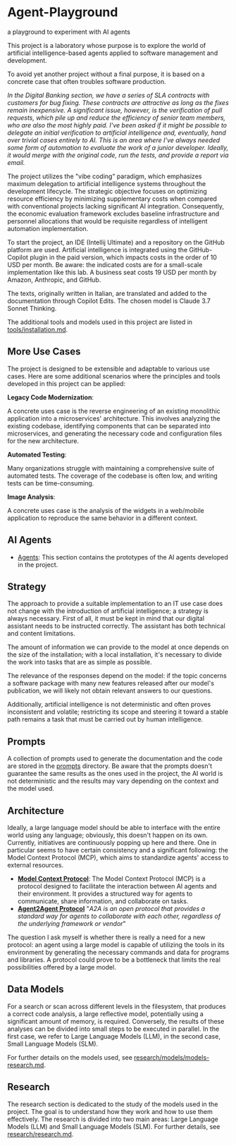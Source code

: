 # Agent-Playground
a playground to experiment with AI agents

This project is a laboratory whose purpose is to explore the world of artificial intelligence-based agents applied to software management and development.

To avoid yet another project without a final purpose, it is based on a concrete case that often troubles software production.

*In the Digital Banking section, we have a series of SLA contracts with customers for bug fixing. These contracts are attractive as long as the fixes remain inexpensive. A significant issue, however, is the verification of pull requests, which pile up and reduce the efficiency of senior team members, who are also the most highly paid. I've been asked if it might be possible to delegate an initial verification to artificial intelligence and, eventually, hand over trivial cases entirely to AI. This is an area where I've always needed some form of automation to evaluate the work of a junior developer. Ideally, it would merge with the original code, run the tests, and provide a report via email.*

The project utilizes the "vibe coding" paradigm, which emphasizes maximum delegation to artificial intelligence systems throughout the development lifecycle. The strategic objective focuses on optimizing resource efficiency by minimizing supplementary costs when compared with conventional projects lacking significant AI integration. Consequently, the economic evaluation framework excludes baseline infrastructure and personnel allocations that would be requisite regardless of intelligent automation implementation.

To start the project, an IDE (Intellij Ultimate) and a repository on the GitHub platform are used. Artificial intelligence is integrated using the GitHub-Copilot plugin in the paid version, which impacts costs in the order of 10 USD per month. Be aware: the indicated costs are for a small-scale implementation like this lab. A business seat costs 19 USD per month by Amazon, Anthropic, and GitHub.

The texts, originally written in Italian, are translated and added to the documentation through Copilot Edits. The chosen model is Claude 3.7 Sonnet Thinking.

The additional tools and models used in this project are listed in [tools/installation.md](tools/installation.md).

## More Use Cases

The project is designed to be extensible and adaptable to various use cases. Here are some additional scenarios where the principles and tools developed in this project can be applied:

**Legacy Code Modernization**: 

A concrete uses case is the reverse engineering of an existing monolithic application into a microservices' architecture. 
This involves analyzing the existing codebase, identifying components that can be separated into microservices, 
and generating the necessary code and configuration files for the new architecture.

**Automated Testing**: 

Many organizations struggle with maintaining a comprehensive suite of automated tests. 
The coverage of the codebase is often low, and writing tests can be time-consuming.

**Image Analysis**:

A concrete uses case is the analysis of the widgets in a web/mobile application to reproduce the same behavior in a different context.

## AI Agents
- [Agents](agents/readme.md): This section contains the prototypes of the AI agents developed in the project.

## Strategy

The approach to provide a suitable implementation to an IT use case does not change with the introduction of artificial intelligence; a strategy is always necessary. First of all, it must be kept in mind that our digital assistant needs to be instructed correctly. The assistant has both technical and content limitations.

The amount of information we can provide to the model at once depends on the size of the installation; with a local installation, it's necessary to divide the work into tasks that are as simple as possible. 

The relevance of the responses depend on the model: if the topic concerns a software package with many new features released after our model's publication, we will likely not obtain relevant answers to our questions.

Additionally, artificial intelligence is not deterministic and often proves inconsistent and volatile; restricting its scope and steering it toward a stable path remains a task that must be carried out by human intelligence.

## Prompts

A collection of prompts used to generate the documentation and the code are stored in the [prompts](/prompts/readme.md) directory.
Be aware that the prompts doesn't guarantee the same results as the ones used in the project, 
the AI world is not deterministic and the results may vary depending on the context and the model used.

## Architecture

Ideally, a large language model should be able to interface with the entire world using any language; obviously, this doesn't happen on its own. Currently, initiatives are continuously popping up here and there. One in particular seems to have certain consistency and a significant following: the Model Context Protocol (MCP), which aims to standardize agents' access to external resources.

- [**Model Context Protocol**](mcp/mcp.md): The Model Context Protocol (MCP) is a protocol designed to facilitate the interaction between AI agents and their environment. It provides a structured way for agents to communicate, share information, and collaborate on tasks.
- [**Agent2Agent Protocol**](https://developers.googleblog.com/en/a2a-a-new-era-of-agent-interoperability/) "*A2A is an open protocol that provides a standard way for agents to collaborate with each other, regardless of the underlying framework or vendor*"

The question I ask myself is whether there is really a need for a new protocol: an agent using a large model is capable of utilizing the tools in its environment by generating the necessary commands and data for programs and libraries. A protocol could prove to be a bottleneck that limits the real possibilities offered by a large model.

## Data Models

For a search or scan across different levels in the filesystem, that produces a correct code analysis, a large reflective model, potentially using a significant amount of memory, is required. Conversely, the results of these analyses can be divided into small steps to be executed in parallel. In the first case, we refer to Large Language Models (LLM), in the second case, Small Language Models (SLM).

For further details on the models used, see [research/models/models-research.md](research/models/models-research.md).

## Research

The research section is dedicated to the study of the models used in the project. The goal is to understand how they work and how to use them effectively. The research is divided into two main areas: Large Language Models (LLM) and Small Language Models (SLM). For further details, see [research/research.md](research/research.md).
